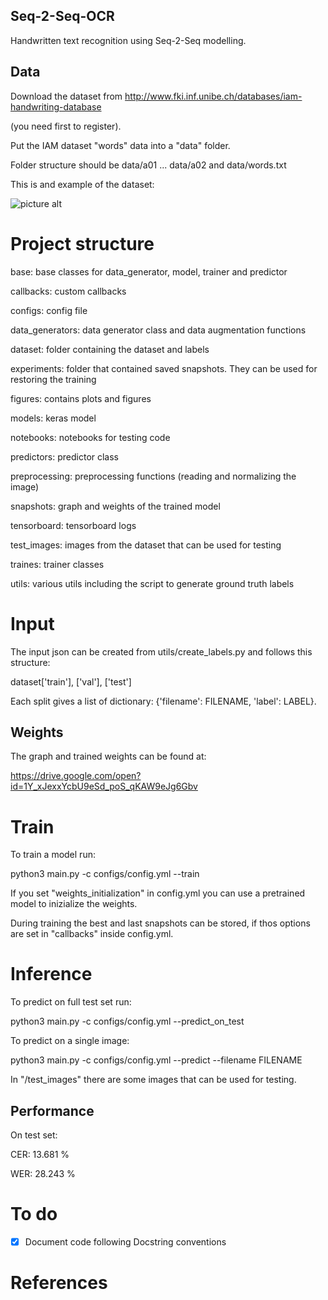 ## Seq-2-Seq-OCR

Handwritten text recognition using Seq-2-Seq modelling.

## Data

Download the dataset from 
http://www.fki.inf.unibe.ch/databases/iam-handwriting-database

(you need first to register). 

Put the IAM dataset "words" data into a "data" folder. 

Folder structure should be data/a01 ... data/a02 and data/words.txt


This is and example of the dataset:

![picture alt](https://github.com/giovanniguidi/Seq-2-Seq-OCR/blob/master/test_images/b01-049-01-00.png "")

# Project structure

base: base classes for data_generator, model, trainer and predictor

callbacks: custom callbacks

configs: config file

data_generators: data generator class and data augmentation functions

dataset: folder containing the dataset and labels

experiments: folder that contained saved snapshots. They can be used for restoring the training 

figures: contains plots and figures

models: keras model

notebooks: notebooks for testing code 

predictors: predictor class 

preprocessing: preprocessing functions (reading and normalizing the image)

snapshots: graph and weights of the trained model

tensorboard: tensorboard logs

test_images: images from the dataset that can be used for testing 

traines: trainer classes

utils: various utils including the script to generate ground truth labels


# Input

The input json can be created from utils/create_labels.py and follows this structure:

dataset['train'], ['val'], ['test']

Each split gives a list of dictionary: {'filename': FILENAME, 'label': LABEL}.


## Weights

The graph and trained weights can be found at:

https://drive.google.com/open?id=1Y_xJexxYcbU9eSd_poS_qKAW9eJg6Gbv



# Train

To train a model run:

python3 main.py -c configs/config.yml --train

If you set "weights_initialization" in config.yml you can use a pretrained model to inizialize the weights. 

During training the best and last snapshots can be stored, if thos options are set in "callbacks" inside config.yml.


# Inference 

To predict on full test set run: 

python3 main.py -c configs/config.yml --predict_on_test

To predict on a single image:

python3 main.py -c configs/config.yml --predict --filename FILENAME

In "/test_images" there are some images that can be used for testing. 


## Performance

On test set:

CER:  13.681 %

WER:  28.243 %


# To do

- [x] Document code following Docstring conventions


# References